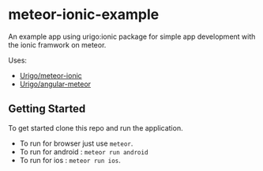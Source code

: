 meteor-ionic-example
====================

An example app using urigo:ionic package for simple app development with the ionic framwork on meteor.

Uses:
* [Urigo/meteor-ionic](https://github.com/Urigo/meteor-ionic)
* [Urigo/angular-meteor](https://github.com/Urigo/angular-meteor)

## Getting Started

To get started clone this repo and run the application.

* To run for browser just use `meteor`.
* To run for android : `meteor run android` 
* To run for ios : `meteor run ios`.

